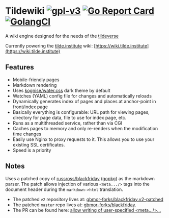 # Tildewiki [![gpl-v3](https://img.shields.io/badge/license-GPLv3-brightgreen.svg "GPL v3")](https://github.com/gbmor/tildewiki/blob/master/LICENSE) [![Go Report Card](https://goreportcard.com/badge/github.com/gbmor/tildewiki)](https://goreportcard.com/report/github.com/gbmor/tildewiki) [![GolangCI](https://img.shields.io/badge/golang%20ci-success-blue.svg)](https://golangci.com/r/github.com/gbmor/tildewiki)

A wiki engine designed for the needs of the [tildeverse](https://tildeverse.org)

Currently powering the [tilde.institute](https://tilde.institute) wiki: [https://wiki.tilde.institute](https://wiki.tilde.institute)

## Features

* Mobile-friendly pages
* Markdown rendering
* Uses [kognise/water.css](https://github.com/kognise/water.css) dark theme by default
* Watches (YAML) config file for changes and automatically reloads
* Dynamically generates index of pages and places at anchor-point in front/index page
* Basically everything is configurable: URL path for viewing pages, directory for page data, file to use for index page, etc.
* Runs as a multithreaded service, rather than via CGI
* Caches pages to memory and only re-renders when the modification time changes
* Easily use Nginx to proxy requests to it. This allows you to use your existing SSL certificates.
* Speed is a priority

## Notes

Uses a patched copy of [russross/blackfriday](https://github.com/russross/blackfriday) ([gopkg](https://gopkg.in/russross/blackfriday.v2)) as the markdown parser. The patch allows injection of various `<meta.../>` tags into the document header during the `markdown->html` translation.

* The patched `v2` repository lives at: [gbmor-forks/blackfriday.v2-patched](https://github.com/gbmor-forks/blackfriday.v2-patched)
* The patched `master` repo lives at: [gbmor-forks/blackfriday](https://github.com/gbmor-forks/blackfriday). 
* The PR can be found here: [allow writing of user-specified &lt;meta.../&gt;...](https://github.com/russross/blackfriday/pull/541)

